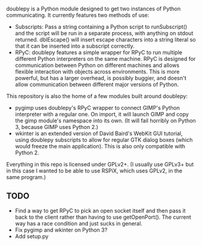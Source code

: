 doublepy is a Python module designed to get two instances of Python
communicating. It currently features two methods of use:

* Subscripts: Pass a string containing a Python script to runSubscript()
and the script will be run in a separate process, with anything on
stdout returned. dblEscape() will insert escape characters into a string
literal so that it can be inserted into a subscript correctly.
* RPyC: doublepy features a simple wrapper for RPyC to run multiple
different Python interpreters on the same machine. RPyC is designed for
communication between Python on different machines and allows flexible
interaction with objects across environments. This is more powerful, but
has a larger overhead, is possibly buggier, and doesn't allow
communication between different major versions of Python.

This repository is also the home of a few modules built around doublepy:

* pygimp uses doublepy's RPyC wrapper to connect GIMP's Python
interpreter with a regular one. On import, it will launch GIMP and copy
the gimp module's namespace into its own. (It will fail horribly on
Python 3, because GIMP uses Python 2.)
* wkinter is an extended version of David Baird's WebKit GUI tutorial,
using doublepy subscripts to allow for regular GTK dialog boxes (which
would freeze the main application). This is also only compatible with
Python 2.

Everything in this repo is licensed under GPLv2+. (I usually use GPLv3+
but in this case I wanted to be able to use RSPiX, which uses GPLv2, in
the same program.)

## TODO
* Find a way to get RPyC to pick an open socket itself and then pass it
back to the client rather than having to use getOpenPort(). The current
way has a race condition and just sucks in general.
* Fix pygimp and wkinter on Python 3?
* Add setup.py
